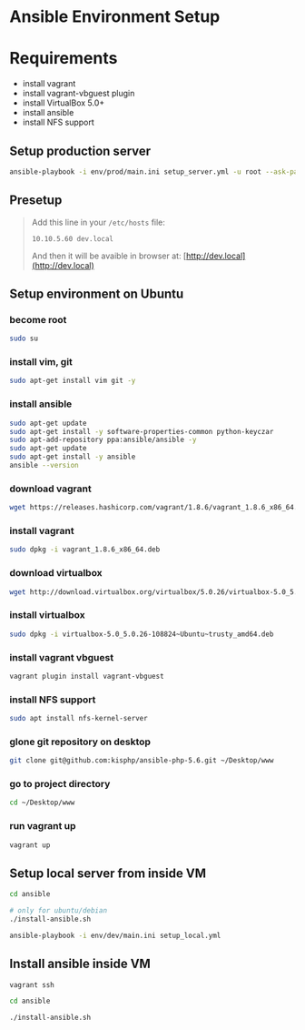 # Ansible Environment Setup

# Requirements

- install vagrant
- install vagrant-vbguest plugin
- install VirtualBox 5.0+
- install ansible
- install NFS support

## Setup production server

```bash
ansible-playbook -i env/prod/main.ini setup_server.yml -u root --ask-pass
```

## Presetup

> Add this line in your `/etc/hosts` file:
> ```
> 10.10.5.60 dev.local
> ```
>
> And then it will be avaible in browser at: [http://dev.local](http://dev.local)

## Setup environment on Ubuntu 

### become root
```bash
sudo su
```

### install vim, git
```bash
sudo apt-get install vim git -y
```

### install ansible
```bash
sudo apt-get update
sudo apt-get install -y software-properties-common python-keyczar
sudo apt-add-repository ppa:ansible/ansible -y
sudo apt-get update
sudo apt-get install -y ansible
ansible --version
```

### download vagrant
```bash
wget https://releases.hashicorp.com/vagrant/1.8.6/vagrant_1.8.6_x86_64.deb
```

### install vagrant
```bash
sudo dpkg -i vagrant_1.8.6_x86_64.deb
```

### download virtualbox
```bash
wget http://download.virtualbox.org/virtualbox/5.0.26/virtualbox-5.0_5.0.26-108824~Ubuntu~trusty_amd64.deb
```

### install virtualbox
```bash
sudo dpkg -i virtualbox-5.0_5.0.26-108824~Ubuntu~trusty_amd64.deb
```

### install vagrant vbguest
```bash
vagrant plugin install vagrant-vbguest
```

### install NFS support
```bash
sudo apt install nfs-kernel-server
```

### glone git repository on desktop
```bash
git clone git@github.com:kisphp/ansible-php-5.6.git ~/Desktop/www
```

### go to project directory
```bash
cd ~/Desktop/www
```

### run vagrant up
```bash
vagrant up
```





## Setup local server from inside VM

```bash
cd ansible

# only for ubuntu/debian
./install-ansible.sh

ansible-playbook -i env/dev/main.ini setup_local.yml
```

## Install ansible inside VM

```bash
vagrant ssh

cd ansible

./install-ansible.sh
```
